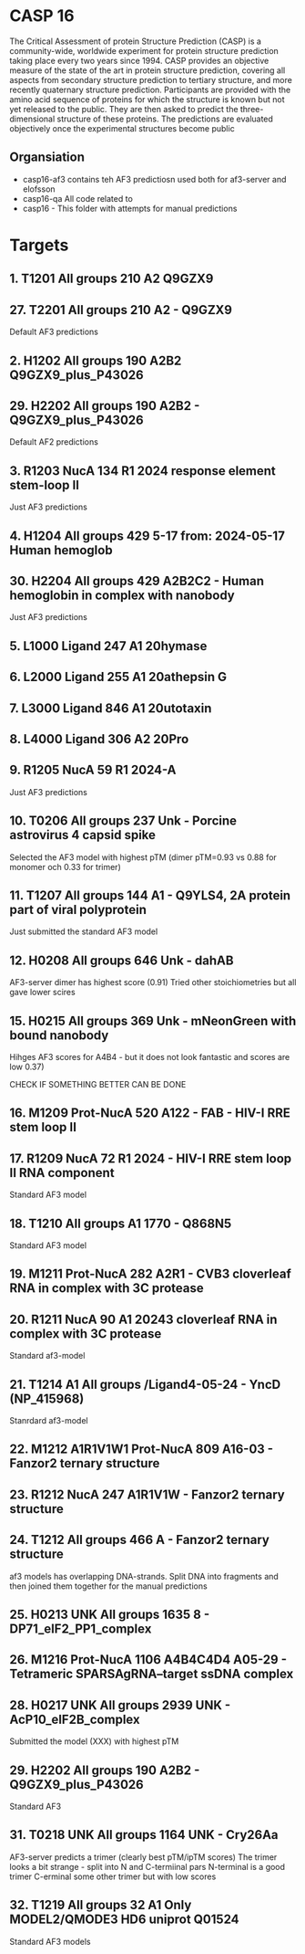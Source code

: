 # CASP 16

The Critical Assessment of protein Structure Prediction (CASP) is a community-wide, worldwide experiment for protein structure prediction taking place every two years since 1994. CASP provides an objective measure of the state of the art in protein structure prediction, covering all aspects from secondary structure prediction to tertiary structure, and more recently quaternary structure prediction. Participants are provided with the amino acid sequence of proteins for which the structure is known but not yet released to the public. They are then asked to predict the three-dimensional structure of these proteins. The predictions are evaluated objectively once the experimental structures become public

## Organsiation
- casp16-af3 contains teh AF3 predictiosn used both for af3-server and elofsson
- casp16-qa All code related to 
- casp16 - This folder with attempts for manual predictions

# Targets


## 1. 	T1201  All groups 	210 	A2 		Q9GZX9
## 27. 	T2201 	All groups 	210 	A2	- 	Q9GZX9
Default AF3 predictions

## 2. 	H1202 All groups 	190 	A2B2	Q9GZX9_plus_P43026
## 29. 	H2202 	All groups 	190 	A2B2 	- 	Q9GZX9_plus_P43026 
Default AF2 predictions



## 3. 	R1203 NucA 	134 	R1 	2024 response element stem-loop II
Just AF3 predictions


## 4. 	H1204  All groups 	429 	5-17 	from: 2024-05-17 	Human hemoglob
## 30. 	H2204 	All groups 	429 	A2B2C2 	 	- 	Human hemoglobin in complex with nanobody
Just AF3 predictions


## 5. 	L1000 	Ligand 	247 	A1 	20hymase
## 6. 	L2000 	Ligand 	255 	A1 	20athepsin G
## 7. 	L3000 	Ligand 	846 	A1 	20utotaxin
## 8. 	L4000 	Ligand 	306 	A2 	20Pro


## 9. 	R1205 	NucA 	59 	R1 	2024-A
Just AF3 predictions


## 10. 	T0206 	All groups 	237 	Unk 	-  Porcine astrovirus 4 capsid spike
Selected the AF3 model with highest pTM (dimer pTM=0.93 vs 0.88 for monomer och 0.33 for trimer)


## 11. 	T1207 	All groups 	144 	A1	- 	Q9YLS4, 2A protein part of viral polyprotein
Just submitted the standard AF3 model



## 12. 	H0208 	All groups 	646 	Unk 	- 	dahAB
AF3-server dimer has highest score (0.91)
Tried other stoichiometries but all gave lower scires


## 15. 	H0215 	All groups 	369 	Unk 	- 	mNeonGreen with bound nanobody
Hihges AF3 scores for A4B4 - but it does not look fantastic and scores
are low  0.37) 

CHECK IF SOMETHING BETTER CAN BE DONE



## 16. 	M1209 	Prot-NucA 	520 	A122 	- 	FAB - HIV-I RRE stem loop II
## 17. 	R1209 	NucA 	72 	R1 	2024 - HIV-I RRE stem loop II RNA component
Standard AF3 model


## 18. 	T1210 	All groups  A1	1770 	 	- 	Q868N5
Standard AF3 model

## 19. 	M1211 	Prot-NucA 	282 	A2R1 	- 	CVB3 cloverleaf RNA in complex with 3C protease
## 20. 	R1211 	NucA 	90 	A1 	20243 cloverleaf RNA in complex with 3C protease
Standard af3-model

## 21. 	T1214  A1	All groups /Ligand4-05-24 	- 	YncD (NP_415968)
Stanrdard af3-model



## 22. 	M1212 	A1R1V1W1 Prot-NucA 	809 	A16-03 	- 	Fanzor2 ternary structure
## 23. 	R1212 	NucA 	247 	A1R1V1W	- 	Fanzor2 ternary structure
## 24. 	T1212 	All groups 	466 	A	- 	Fanzor2 ternary structure

af3 models  has overlapping DNA-strands.
Split DNA into fragments and then joined them together for the manual predictions



## 25. 	H0213  UNK	All groups 	1635 	8 	- 	DP71_eIF2_PP1_complex


## 26. 	M1216 	Prot-NucA 	1106 A4B4C4D4	A05-29 	- 	Tetrameric SPARSAgRNA–target ssDNA complex




## 28. 	H0217 UNK	All groups 	2939 	UNK 	- 	AcP10_eIF2B_complex
Submitted the model (XXX) with highest pTM

##  29. 	H2202 	All groups 	190 	A2B2 		- 	Q9GZX9_plus_P43026 
Standard AF3


## 31. 	T0218 UNK	All groups 	1164 	UNK 	 	- 	Cry26Aa
AF3-server predicts a trimer (clearly best pTM/ipTM scores)
The trimer looks a bit strange - split into N and C-termiinal pars
N-terminal is a good trimer 
C-erminal some other trimer but with low scores


## 32. 	T1219 	All groups 	32 	A1 		Only MODEL2/QMODE3  HD6 uniprot Q01524
Standard AF3 models
